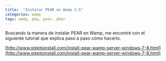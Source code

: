 ```yaml
---
title:  "Instalar PEAR en Wamp 2.5"
categories: wamp
tags: wamp, php, pear, phar
---
```


Buscando la manera de instalar PEAR en Wamp, me encontré con el siguiente tutorial que explica paso a paso cómo hacerlo.

[http://www.steptoinstall.com/install-pear-wamp-server-windows-7-8.html](http://www.steptoinstall.com/install-pear-wamp-server-windows-7-8.html)
